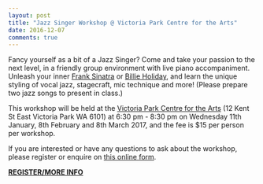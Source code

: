 ```yaml
---
layout: post
title: "Jazz Singer Workshop @ Victoria Park Centre for the Arts"
date: 2016-12-07
comments: true
---
```


Fancy yourself as a bit of a Jazz Singer? Come and take your passion to the next level, in a friendly group environment with live piano accompaniment. Unleash your inner [Frank Sinatra](https://en.wikipedia.org/wiki/Frank_Sinatra) or [Billie Holiday](https://en.wikipedia.org/wiki/Billie_Holiday), and learn the unique styling of vocal jazz, stagecraft, mic technique and more! (Please prepare two jazz songs to present in class.)

This workshop will be held at the [Victoria Park Centre for the Arts](http://www.vicparkarts.org.au/index.php/workshops/one-day-weekend-workshops) (12 Kent St East Victoria Park WA 6101) at 6:30 pm - 8:30 pm on Wednesday 11th January, 8th February and 8th March 2017, and the fee is $15 per person per workshop.

If you are interested or have any questions to ask about the workshop, please register or enquire on [this online form](https://goo.gl/forms/Tvmvft4ytTshmvDN2).

**[REGISTER/MORE INFO](https://goo.gl/forms/Tvmvft4ytTshmvDN2)**